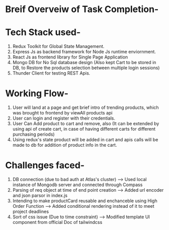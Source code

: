 # Breif Overveiw of Task Completion-

# Tech Stack used-
1. Redux Toolkit for Global State Management.
2. Express Js as backend framework for Node Js runtime enviornment.
3. React Js as frontend library for Single Page Application
4. Mongo DB for No Sql database design (Also kept Cart to be stored in DB, to Restore the products selection between multiple login sessions)
5. Thunder Client for testing REST Apis.

# Working Flow-
1. User will land at a page and get brief intro of trending products, which was brought to frontend by viewAll products api
2. User can login and register with their credentials.
3. User Can Add product to cart and remove, also (It can be extended by using api of create cart, in case of having different carts for different purchasing periods)
4. Using redux's state product will be added in cart and apis calls will be made to db for addition of product info in the cart.

# Challenges faced-
1. DB connection (due to bad auth at Atlas's cluster) --> Used local instance of Mongodb server and connected through Compass
2. Parsing of req object at time of end point creation --> Added url encoder and json parsor in index.js
3. Intending to make productCard reusable and enchanceble using High Order Function --> Added conditional rendering instead of it to meet project deadlines
4. Sort of css issue (Due to time constraint) --> Modified template UI component from official Doc of tailwindcss
